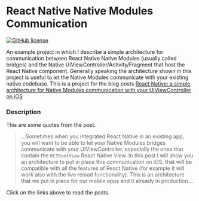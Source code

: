 # React Native Native Modules Communication

[![GitHub license](https://img.shields.io/badge/license-MIT-blue.svg)](https://raw.githubusercontent.com/lastminutedotcom/React-Native-Native-Modules-Communication/master/LICENSE.md)

An example project in which I describe a simple architecture for communication between React Native Native Modules 
(usually called bridges) and the Native UIViewController/Activity/Fragment that host the React Native component. 
Generally speaking the architecture shown in this project is useful to let the Native Modules communicate with your 
existing native codebase.
This is a project for the blog posts [React Native: a simple architecture for Native Modules communication with your UIViewController on iOS](https://technology.lastminute.com/react-native-modules-bridge-communication-uiviewcontroller-ios/ "React Native: a simple architecture for Native Modules communication with your UIViewController on iOS")  

### Description

This are some quotes from the post:

> ...Sometimes when you integrated React Native in an existing app, you will want to be able to let your Native
Modules bridges communicate with your UIViewController, especially the ones that contain the `RCTRootView` React
Native View.
In this post I will show you an architecture to put in place this communication on iOS, that will be compatible with
all the features of React Native (for example it will work also with the live reload functionality). This is an
architecture that we put in place for our mobile apps and it already in production.... 

Click on the links above to read the posts.
